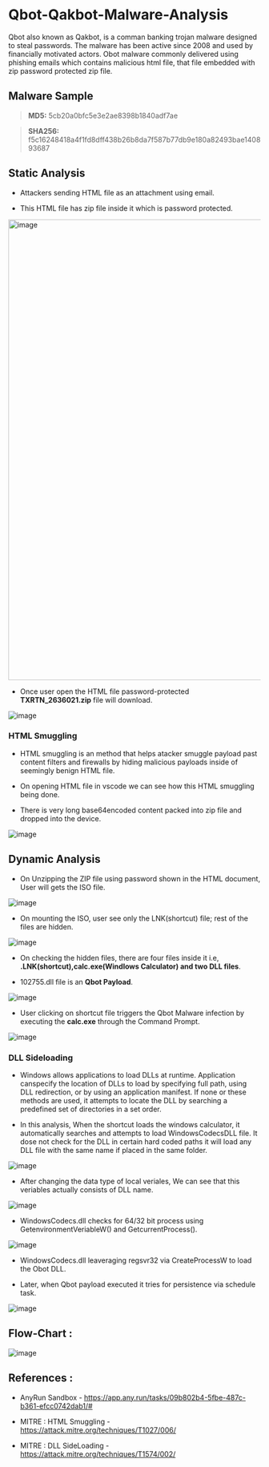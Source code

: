 # Qbot-Qakbot-Malware-Analysis

Qbot also known as Qakbot, is a comman banking trojan malware designed to steal passwords. The malware has been active since 2008 and used by financially motivated actors. Obot malware commonly delivered using phishing emails which contains malicious html file, that file embedded with zip password protected zip file.

## Malware Sample

> **MD5:**  5cb20a0bfc5e3e2ae8398b1840adf7ae

> **SHA256:**  f5c16248418a4f1fd8dff438b26b8da7f587b77db9e180a82493bae140893687

## Static Analysis

- Attackers sending HTML file as an attachment using email. 

- This HTML file has zip file inside it which is password protected.  

<img width="920" alt="image" src="https://user-images.githubusercontent.com/43460691/235127065-702b8389-d7ba-4ae4-a8be-b4941172050c.png">

- Once user open the HTML file password-protected **TXRTN_2636021.zip** file will download.

![image](https://user-images.githubusercontent.com/43460691/235129290-d3390667-4890-4c9c-99be-3587e24f5765.png)

### HTML Smuggling

- HTML smuggling is an method that helps atacker smuggle payload past content filters and firewalls by hiding malicious payloads inside of seemingly benign HTML file.

- On opening HTML file in vscode we can see how this HTML smuggling being done.

- There is very long base64encoded content packed into zip file and dropped into the device.

![image](https://user-images.githubusercontent.com/43460691/235132919-3d0bfad1-5120-4829-bfe6-33a573768c68.png)

## Dynamic Analysis

- On Unzipping the ZIP file using password shown in the HTML document, User will gets the ISO file.

![image](https://user-images.githubusercontent.com/43460691/235137423-744d4a8c-7a1f-4510-9124-eee408c7710a.png)


- On mounting the ISO, user see only the LNK(shortcut) file; rest of the files are hidden.

![image](https://user-images.githubusercontent.com/43460691/235137672-3e0630b8-d98b-4374-9c3a-294c3ec19b94.png)


- On checking the hidden files, there are four files inside it i.e, **.LNK(shortcut),calc.exe(Windlows Calculator) and two DLL files**.

- 102755.dll file  is an **Qbot Payload**.

![image](https://user-images.githubusercontent.com/43460691/235137912-f588ca1a-e534-4aa7-b294-1002dabd04cd.png)

- User clicking on shortcut file triggers the Qbot Malware infection by executing the **calc.exe** through the Command Prompt.

![image](https://user-images.githubusercontent.com/43460691/235138805-823bec11-f508-4642-9f84-27930876c461.png)

### DLL Sideloading

- Windows allows applications to load DLLs at runtime. Application canspecify the location of DLLs to  load by specifying full path, using DLL redirection, or by using an application manifest. If none or these methods are used, it attempts to locate the DLL by searching a predefined set of directories in a set order.

- In this analysis, When the shortcut loads the windows calculator, it automatically searches and attempts to load WindowsCodecsDLL file. It dose not check for the DLL in certain hard coded paths it will load any DLL file with the same name if placed in the same folder.

![image](https://user-images.githubusercontent.com/43460691/235376789-1118c9cc-168f-4cea-a369-9f82beb75444.png)

- After changing the data type of local veriales, We can see that this veriables actually consists of DLL name.

![image](https://user-images.githubusercontent.com/43460691/235324959-370acb0c-3d9c-4132-bbfd-b3d780e3663f.png)

- WindowsCodecs.dll checks for 64/32 bit process using GetenvironmentVeriableW() and GetcurrentProcess().

![image](https://user-images.githubusercontent.com/43460691/235325033-29048004-6211-4ac3-b213-270c46784299.png)

- WindowsCodecs.dll leaveraging regsvr32 via CreateProcessW to load the Obot DLL.

- Later, when Qbot payload executed it tries for persistence via schedule task.

![image](https://user-images.githubusercontent.com/43460691/235325272-c40c297a-585d-4cc4-a8c1-a9a5d52708ea.png)


## Flow-Chart :

![image](https://user-images.githubusercontent.com/43460691/235368241-5af48221-e0c9-4db4-9f01-fbefccd81219.jpeg)

## References : 

- AnyRun Sandbox - https://app.any.run/tasks/09b802b4-5fbe-487c-b361-efcc0742dab1/#

- MITRE : HTML Smuggling - https://attack.mitre.org/techniques/T1027/006/

- MITRE : DLL SideLoading - https://attack.mitre.org/techniques/T1574/002/







